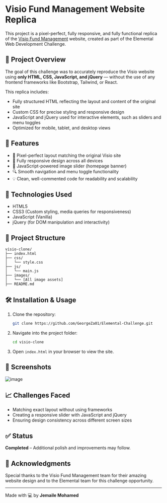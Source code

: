 # Visio Fund Management Website Replica

This project is a pixel-perfect, fully responsive, and fully functional replica of the [Visio Fund Management](https://www.visiofund.co.za/) website, created as part of the Elemental Web Development Challenge.

## 📌 Project Overview

The goal of this challenge was to accurately reproduce the Visio website using **only HTML, CSS, JavaScript, and jQuery** — without the use of any frontend frameworks like Bootstrap, Tailwind, or React.

This replica includes:
- Fully structured HTML reflecting the layout and content of the original site
- Custom CSS for precise styling and responsive design
- JavaScript and jQuery used for interactive elements, such as sliders and menu toggles
- Optimized for mobile, tablet, and desktop views

## 🚀 Features

- 🎯 Pixel-perfect layout matching the original Visio site
- 📱 Fully responsive design across all devices
- 🔄 JavaScript-powered image slider (homepage banner)
- 🔍 Smooth navigation and menu toggle functionality
- 💡 Clean, well-commented code for readability and scalability

## 🧰 Technologies Used

- HTML5
- CSS3 (Custom styling, media queries for responsiveness)
- JavaScript (Vanilla)
- jQuery (for DOM manipulation and interactivity)

## 📂 Project Structure

```
visio-clone/
├── index.html
├── css/
│   └── style.css
├── js/
│   └── main.js
├── images/
│   └── [All image assets]
├── README.md
```

## 🛠️ Installation & Usage

1. Clone the repository:
   ```bash
   git clone https://github.com/GeorgeZa01/Elemental-Challenge.git
   ```
2. Navigate into the project folder:
   ```bash
   cd visio-clone
   ```
3. Open `index.html` in your browser to view the site.

## 📸 Screenshots

![image](https://github.com/user-attachments/assets/92e373ec-08aa-46d2-9538-2535dcc3563d)


## 📈 Challenges Faced

- Matching exact layout without using frameworks
- Creating a responsive slider with JavaScript and jQuery
- Ensuring design consistency across different screen sizes

## ✅ Status

**Completed** – Additional polish and improvements may follow.

## 🙌 Acknowledgments

Special thanks to the Visio Fund Management team for their amazing website design and to the Elemental team for this challenge opportunity.

---

Made with 💻 by **Jemaile Mohamed**
